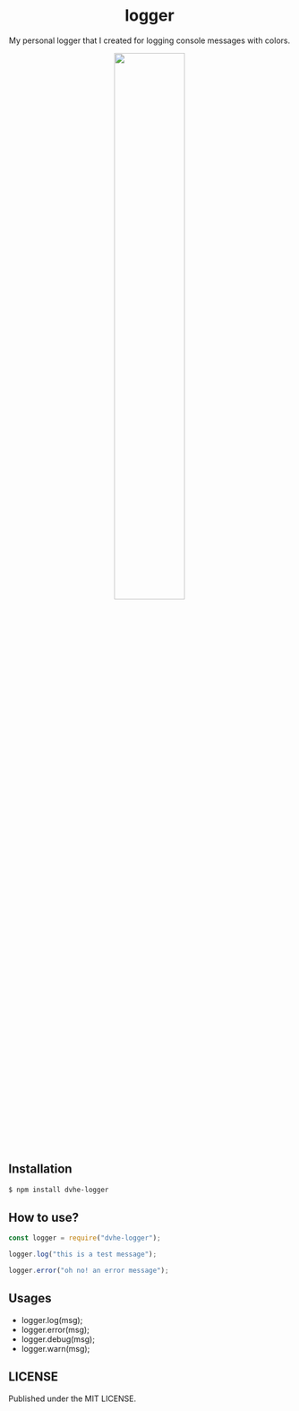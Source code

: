 <h1 align="center">logger</h1>
<p align="center">My personal logger that I created for logging console messages with colors.</p>
<div align="center">
  <img src="https://quak.ovh/6bek7JX.png" width="50%" />
</div>

## Installation 
```bash
$ npm install dvhe-logger
```
## How to use?
```js
const logger = require("dvhe-logger");

logger.log("this is a test message");

logger.error("oh no! an error message"); 
```
## Usages

- logger.log(msg);
- logger.error(msg);
- logger.debug(msg);
- logger.warn(msg);

## LICENSE

Published under the MIT LICENSE.

